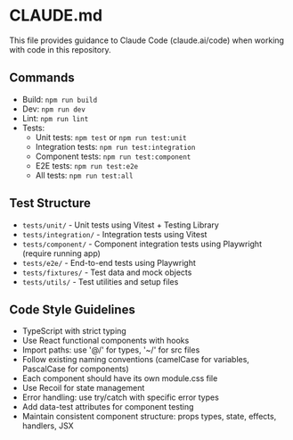 # CLAUDE.md

This file provides guidance to Claude Code (claude.ai/code) when working with code in this repository.

## Commands
- Build: `npm run build`
- Dev: `npm run dev`
- Lint: `npm run lint`
- Tests:
  - Unit tests: `npm test` or `npm run test:unit`
  - Integration tests: `npm run test:integration`
  - Component tests: `npm run test:component` 
  - E2E tests: `npm run test:e2e`
  - All tests: `npm run test:all`

## Test Structure
- `tests/unit/` - Unit tests using Vitest + Testing Library
- `tests/integration/` - Integration tests using Vitest
- `tests/component/` - Component integration tests using Playwright (require running app)
- `tests/e2e/` - End-to-end tests using Playwright
- `tests/fixtures/` - Test data and mock objects
- `tests/utils/` - Test utilities and setup files

## Code Style Guidelines
- TypeScript with strict typing
- Use React functional components with hooks
- Import paths: use '@/' for types, '~/' for src files
- Follow existing naming conventions (camelCase for variables, PascalCase for components)
- Each component should have its own module.css file
- Use Recoil for state management
- Error handling: use try/catch with specific error types
- Add data-test attributes for component testing
- Maintain consistent component structure: props types, state, effects, handlers, JSX